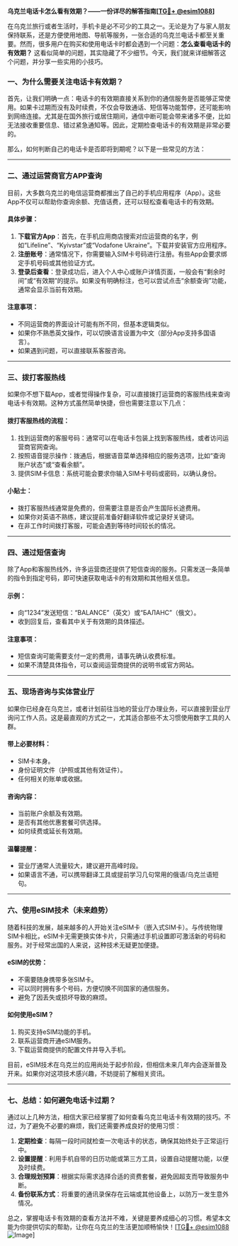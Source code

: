 **乌克兰电话卡怎么看有效期？——一份详尽的解答指南[[TG💪+ @esim1088](https://t.me/s/esim1088)]**

在乌克兰旅行或者生活时，手机卡是必不可少的工具之一。无论是为了与家人朋友保持联系，还是方便使用地图、导航等服务，一张合适的乌克兰电话卡都至关重要。然而，很多用户在购买和使用电话卡时都会遇到一个问题：**怎么查看电话卡的有效期？** 这看似简单的问题，其实隐藏了不少细节。今天，我们就来详细解答这个问题，并分享一些实用的小技巧。

### 一、为什么需要关注电话卡有效期？

首先，让我们明确一点：电话卡的有效期直接关系到你的通信服务是否能够正常使用。如果卡过期而没有及时续费，不仅会导致通话、短信等功能暂停，还可能影响到网络连接。尤其是在国外旅行或居住期间，通信中断可能会带来诸多不便，比如无法接收重要信息、错过紧急通知等。因此，定期检查电话卡的有效期是非常必要的。

那么，如何判断自己的电话卡是否即将到期呢？以下是一些常见的方法：

---

### 二、通过运营商官方APP查询

目前，大多数乌克兰的电信运营商都推出了自己的手机应用程序（App）。这些App不仅可以帮助你查询余额、充值话费，还可以轻松查看电话卡的有效期。

#### 具体步骤：
1. **下载官方App**：首先，在手机应用商店搜索对应运营商的名字，例如“Lifeline”、“Kyivstar”或“Vodafone Ukraine”。下载并安装官方应用程序。
2. **注册账号**：通常情况下，你需要输入SIM卡号码进行注册。有些App会要求绑定手机号码或其他验证方式。
3. **登录后查看**：登录成功后，进入个人中心或账户详情页面，一般会有“剩余时间”或“有效期”的提示。如果没有明确标注，也可以尝试点击“余额查询”功能，通常会显示当前有效期。

#### 注意事项：
- 不同运营商的界面设计可能有所不同，但基本逻辑类似。
- 如果你不熟悉英文操作，可以切换语言设置为中文（部分App支持多国语言）。
- 如果遇到问题，可以直接联系客服咨询。

---

### 三、拨打客服热线

如果你不想下载App，或者觉得操作复杂，可以直接拨打运营商的客服热线来查询电话卡有效期。这种方式虽然简单快捷，但也需要注意以下几点：

#### 拨打客服热线的流程：
1. 找到运营商的客服号码：通常可以在电话卡包装上找到客服热线，或者访问运营商官网查询。
2. 按照语音提示操作：拨通后，根据语音菜单选择相应的服务选项，比如“查询账户状态”或“查看余额”。
3. 提供SIM卡信息：系统可能会要求你输入SIM卡号码或密码，以确认身份。

#### 小贴士：
- 拨打客服热线通常是免费的，但需要注意是否会产生国际长途费用。
- 如果你对英语不熟练，建议提前准备好翻译软件或记录好关键词。
- 在非工作时间拨打客服，可能会遇到等待时间较长的情况。

---

### 四、通过短信查询

除了App和客服热线外，许多运营商还提供了短信查询的服务。只需发送一条简单的指令到指定号码，即可快速获取电话卡的有效期和其他相关信息。

#### 示例：
- 向“1234”发送短信：“BALANCE”（英文）或“БАЛАНС”（俄文）。
- 收到回复后，查看其中关于有效期的具体描述。

#### 注意事项：
- 短信查询可能需要支付一定的费用，请事先确认收费标准。
- 如果不清楚具体指令，可以查阅运营商提供的说明书或官方网站。

---

### 五、现场咨询与实体营业厅

如果你已经身在乌克兰，或者计划前往当地的营业厅办理业务，可以直接到营业厅询问工作人员。这是最直观的方式之一，尤其适合那些不太习惯使用数字工具的人群。

#### 带上必要材料：
- SIM卡本身。
- 身份证明文件（护照或其他有效证件）。
- 任何相关的账单或收据。

#### 咨询内容：
- 当前账户余额及有效期。
- 是否有其他优惠套餐可供选择。
- 如何续费或延长有效期。

#### 温馨提醒：
- 营业厅通常人流量较大，建议避开高峰时段。
- 如果语言不通，可以携带翻译工具或提前学习几句常用的俄语/乌克兰语短句。

---

### 六、使用eSIM技术（未来趋势）

随着科技的发展，越来越多的人开始关注eSIM卡（嵌入式SIM卡）。与传统物理SIM卡相比，eSIM卡无需更换实体卡片，只需通过手机设置即可激活新的号码和服务。对于经常出国的人来说，这种技术无疑更加便捷。

#### eSIM的优势：
- 不需要随身携带多张SIM卡。
- 可以同时拥有多个号码，方便切换不同国家的通信服务。
- 避免了因丢失或损坏导致的麻烦。

#### 如何使用eSIM？
1. 购买支持eSIM功能的手机。
2. 联系运营商开通eSIM服务。
3. 下载运营商提供的配置文件并导入手机。

目前，eSIM技术在乌克兰的应用尚处于起步阶段，但相信未来几年内会逐渐普及开来。如果你对这项技术感兴趣，不妨提前了解相关资讯。

---

### 七、总结：如何避免电话卡过期？

通过以上几种方法，相信大家已经掌握了如何查看乌克兰电话卡有效期的技巧。不过，为了避免不必要的麻烦，我们还需要养成良好的使用习惯：

1. **定期检查**：每隔一段时间就检查一次电话卡的状态，确保其始终处于正常运行中。
2. **设置提醒**：利用手机自带的日历功能或第三方工具，设置自动提醒功能，以便及时续费。
3. **合理规划预算**：根据实际需求选择合适的资费套餐，避免因超支而导致服务中断。
4. **备份联系方式**：将重要的通讯录保存在云端或其他设备上，以防万一发生意外情况。

总之，掌握电话卡有效期的查看方法并不难，关键是要养成细心的习惯。希望本文能为你提供切实的帮助，让你在乌克兰的生活更加顺畅愉快！[[TG💪+ @esim1088](https://t.me/s/esim1088) ![Image](https://i.postimg.cc/4NQfJmqS/Snipaste-2025-05-13-00-14-12.png)]